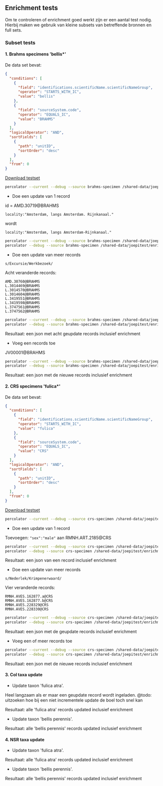 ## Enrichment tests

Om te controleren of enrichment goed werkt zijn er een
aantal test nodig. Hierbij maken we gebruik van kleine
subsets van betreffende bronnen en full sets.

### Subset tests

#### 1. Brahms specimens 'bellis*'

De data set bevat:

```json
{
  "conditions": [
    {
      "field": "identifications.scientificName.scientificNameGroup",
      "operator": "STARTS_WITH_IC",
      "value": "bellis"
    },
    {
      "field": "sourceSystem.code",
      "operator": "EQUALS_IC",
      "value": "BRAHMS"
    }
  ],
  "logicalOperator": "AND",
  "sortFields": [
    {
      "path": "unitID",
      "sortOrder": "desc"
    }
  ],
  "from": 0
}
```

[Download testset](https://api.biodiversitydata.nl/v2/specimen/download/?_querySpec=%7B%20%20%20%22conditions%22%20%3A%20%5B%0A%20%20%20%20%7B%20%22field%22%20%3A%20%22identifications.scientificName.scientificNameGroup%22%2C%20%22operator%22%20%3A%20%22STARTS_WITH_IC%22%2C%20%22value%22%20%3A%20%22bellis%22%20%7D%2C%0A%20%20%20%20%7B%20%22field%22%20%3A%20%22sourceSystem.code%22%2C%20%22operator%22%20%3A%20%22EQUALS_IC%22%2C%20%22value%22%20%3A%20%22BRAHMS%22%20%7D%0A%20%20%5D%2C%0A%20%20%22logicalOperator%22%20%3A%20%22AND%22%2C%0A%20%20%22sortFields%22%20%3A%20%5B%20%7B%20%22path%22%20%3A%20%22unitID%22%2C%20%22sortOrder%22%20%3A%20%22desc%22%20%7D%20%5D%2C%0A%20%20%22from%22%20%3A%200%0A%7D
)

```bash
percolator --current --debug --source brahms-specimen /shared-data/joepitest/enrichment_tests/bellis-before.json
```
 
 * Doe een update van 1 record
 
id = AMD.30719@BRAHMS 
 
```
locality:"Amsterdam, langs Amsterdam. Rijnkanaal."
```

wordt

```
locality:"Amsterdam, langs Amsterdam-Rijnkanaal."
```

```bash
percolator --current --debug --source brahms-specimen /shared-data/joepitest/enrichment_tests/bellis-before.json
percolator --debug --source brahms-specimen /shared-data/joepitest/enrichment_tests/bellis-1update.json
```


 * Doe een update van meer records
 
`s/Excursie/Werkbezoek/`

Acht veranderde records:

```
AMD.30760@BRAHMS
L.3014469@BRAHMS
L.3014570@BRAHMS
L.3014604@BRAHMS
L.3419551@BRAHMS
L.3419598@BRAHMS
L.3747561@BRAHMS
L.3747562@BRAHMS
```

```bash
percolator --current --debug --source brahms-specimen /shared-data/joepitest/enrichment_tests/bellis-before.json
percolator --debug --source brahms-specimen /shared-data/joepitest/enrichment_tests/bellis-moreupdates.json
```
 
 Resultaat: een json met acht geupdate records inclusief enrichment
    
 * Voeg een records toe
 
 JV00001@BRAHMS 
 
```bash
percolator --current --debug --source brahms-specimen /shared-data/joepitest/enrichment_tests/bellis-before.json
percolator --debug --source brahms-specimen /shared-data/joepitest/enrichment_tests/bellis-addone.json
```
 
 
 Resultaat: een json met de nieuwe records inclusief enrichment

#### 2. CRS specimens 'fulica*'

De data set bevat:

```json
{
  "conditions": [
    {
      "field": "identifications.scientificName.scientificNameGroup",
      "operator": "STARTS_WITH_IC",
      "value": "fulica"
    },
    {
      "field": "sourceSystem.code",
      "operator": "EQUALS_IC",
      "value": "CRS"
    }
  ],
  "logicalOperator": "AND",
  "sortFields": [
    {
      "path": "unitID",
      "sortOrder": "desc"
    }
  ],
  "from": 0
}
```
    
[Download testset](https://api.biodiversitydata.nl/v2/specimen/download/?_querySpec=%7B%20%20%20%22conditions%22%3A%20%5B%0A%20%20%20%20%7B%0A%20%20%20%20%20%20%22field%22%3A%20%22identifications.scientificName.scientificNameGroup%22%2C%0A%20%20%20%20%20%20%22operator%22%3A%20%22STARTS_WITH_IC%22%2C%0A%20%20%20%20%20%20%22value%22%3A%20%22fulica%22%0A%20%20%20%20%7D%2C%0A%20%20%20%20%7B%0A%20%20%20%20%20%20%22field%22%3A%20%22sourceSystem.code%22%2C%0A%20%20%20%20%20%20%22operator%22%3A%20%22EQUALS_IC%22%2C%0A%20%20%20%20%20%20%22value%22%3A%20%22CRS%22%0A%20%20%20%20%7D%0A%20%20%5D%2C%0A%20%20%22logicalOperator%22%3A%20%22AND%22%2C%0A%20%20%22sortFields%22%3A%20%5B%0A%20%20%20%20%7B%0A%20%20%20%20%20%20%22path%22%3A%20%22unitID%22%2C%0A%20%20%20%20%20%20%22sortOrder%22%3A%20%22desc%22%0A%20%20%20%20%7D%0A%20%20%5D%2C%0A%20%20%22from%22%3A%200%0A%7D
)

```bash
percolator --current --debug --source crs-specimen /shared-data/joepitest/enrichment_tests/fulica-before.json
```
    
 * Doe een update van 1 record
 
 Toevoegen: `"sex":"male"`  aan RMNH.ART.2185@CRS

```bash
percolator --current --debug --source crs-specimen /shared-data/joepitest/enrichment_tests/fulica-before.json
percolator --debug --source crs-specimen /shared-data/joepitest/enrichment_tests/fulica-1update.json
```
 
 Resultaat: een json van een record inclusief enrichment
 
 * Doe een update van meer records
 
`s/Nederlek/Krimpenerwaard/`
 
 Vier veranderde records:
 
```
RMNH.AVES.162877.a@CRS
RMNH.AVES.162877.b@CRS 
RMNH.AVES.228329@CRS
RMNH.AVES.228330@CRS
```

```bash
percolator --current --debug --source crs-specimen /shared-data/joepitest/enrichment_tests/fulica-before.json
percolator --debug --source crs-specimen /shared-data/joepitest/enrichment_tests/fulica-moreupdates.json
```
 
 Resultaat: een json met de geupdate records inclusief enrichment
    
 * Voeg een of meer records toe
 
```bash
percolator --current --debug --source crs-specimen /shared-data/joepitest/enrichment_tests/fulica-before.json
percolator --debug --source crs-specimen /shared-data/joepitest/enrichment_tests/fulica-addone.json
```
 
 Resultaat: een json met de nieuwe records inclusief enrichment

#### 3. Col taxa update

 * Update taxon 'fulica atra'.
 
 Heel langzaam als er maar een geupdate record wordt ingeladen.
 @todo: uitzoeken hoe bij een niet incrementele update de boel toch snel kan
 
 Resultaat: alle 'fulica atra' records updated inclusief enrichment
 
 * Update taxon 'bellis perennis'.
    
 Resultaat: alle 'bellis perennis' records updated inclusief enrichment

#### 4. NSR taxa update

 * Update taxon 'fulica atra'.
 
 Resultaat: alle 'fulica atra' records updated inclusief enrichment
 
 * Update taxon 'bellis perennis'.
    
 Resultaat: alle 'bellis perennis' records updated inclusief enrichment


